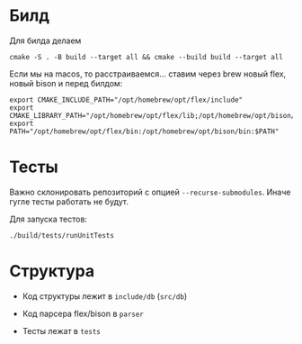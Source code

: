 # Билд

Для билда делаем 
```
cmake -S . -B build --target all && cmake --build build --target all
```

Если мы на macos, то расстраиваемся... ставим через brew новый flex, новый bison и перед билдом:
```
export CMAKE_INCLUDE_PATH="/opt/homebrew/opt/flex/include"
export CMAKE_LIBRARY_PATH="/opt/homebrew/opt/flex/lib;/opt/homebrew/opt/bison/lib"
export PATH="/opt/homebrew/opt/flex/bin:/opt/homebrew/opt/bison/bin:$PATH"
```

# Тесты

Важно склонировать репозиторий с опцией `--recurse-submodules`. Иначе гугле тесты работать не будут.

Для запуска тестов:
```
./build/tests/runUnitTests 
```

# Структура

*  Код структуры лежит в `include/db` (`src/db`)

*  Код парсера flex/bison в `parser`

* Тесты лежат в `tests`